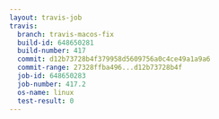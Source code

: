 ```yaml
---
layout: travis-job
travis:
  branch: travis-macos-fix
  build-id: 648650281
  build-number: 417
  commit: d12b73728b4f379958d5609756a0c4ce49a1a9a6
  commit-range: 27328ffba496...d12b73728b4f
  job-id: 648650283
  job-number: 417.2
  os-name: linux
  test-result: 0
---
```

